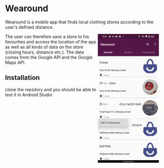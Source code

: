 # Wearound

<p>Wearound is a mobile app that finds local clothing stores according to the user's defined distance.</p>
<img src="./readme_images/favourites.png" align="right" width="200" >
<p>The user can therefore save a store to his favourties and access the location of the app as well as all kinds of data on the store (closing hours, distance etc.).
The data comes from the Google API and the Google Maps API.</p>

## Installation

clone the repsitory and you should be able to test it in Android Studio